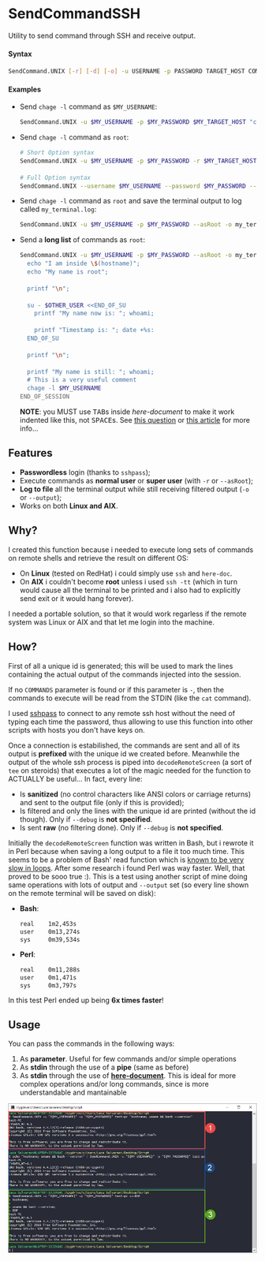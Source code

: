 # SendCommandSSH
Utility to send command through SSH and receive output.

#### Syntax
```Bash
SendCommand.UNIX [-r] [-d] [-o] -u USERNAME -p PASSWORD TARGET_HOST COMMANDS
```
#### Examples
- Send `chage -l` command as `$MY_USERNAME`:
  ```bash
  SendCommand.UNIX -u $MY_USERNAME -p $MY_PASSWORD $MY_TARGET_HOST "chage -l $MY_USERNAME"
  ```

- Send `chage -l` command as `root`:
  ```bash
  # Short Option syntax
  SendCommand.UNIX -u $MY_USERNAME -p $MY_PASSWORD -r $MY_TARGET_HOST "chage -l $MY_USERNAME"
  
  # Full Option syntax
  SendCommand.UNIX --username $MY_USERNAME --password $MY_PASSWORD --asRoot $MY_TARGET_HOST "chage -l $MY_USERNAME"
  ```

- Send `chage -l` command as `root` and save the terminal output to log called `my_terminal.log`:
  ```bash
  SendCommand.UNIX -u $MY_USERNAME -p $MY_PASSWORD --asRoot -o my_terminal.log $MY_TARGET_HOST "chage -l $MY_USERNAME"
  ```
  
- Send a **long list** of commands as `root`:
  ```bash
  SendCommand.UNIX -u $MY_USERNAME -p $MY_PASSWORD --asRoot -o my_terminal.log $MY_TARGET_HOST <<-END_OF_SESSION
    echo "I am inside \$(hostname)";
    echo "My name is root";
    
    printf "\n";
	
    su - $OTHER_USER <<END_OF_SU
      printf "My name now is: "; whoami;

      printf "Timestamp is: "; date +%s:
    END_OF_SU
	
    printf "\n";
	
    printf "My name is still: "; whoami;
    # This is a very useful comment
    chage -l $MY_USERNAME
  END_OF_SESSION
  ```
  **NOTE**: you MUST use <kbd>TAB</kbd>s inside _here-document_ to make it work indented like this, not <kbd>SPACE</kbd>s. See [this question](https://unix.stackexchange.com/a/353689/348102) or [this article](https://linuxize.com/post/bash-heredoc/) for more info...

## Features
- **Passwordless** login (thanks to `sshpass`);
- Execute commands as **normal user** or **super user** (with `-r` or `--asRoot`);
- **Log to file** all the terminal output while still receiving filtered output (`-o` or `--output`);
- Works on both **Linux and AIX**.

## Why? 
I created this function because i needed to execute long sets of commands on remote shells and retrieve the result on different OS:
- On **Linux** (tested on RedHat) i could simply use `ssh` and `here-doc`.
- On **AIX** i couldn't become **root** unless i used `ssh -tt` (which in turn would cause all the terminal to be printed and i also had to explicitly send exit or it would hang forever).

I needed a portable solution, so that it would work regarless if the remote system was Linux or AIX and that let me login into the machine.

## How?
First of all a unique id is generated; this will be used to mark the lines containing the actual output of the commands injected into the session.

If no `COMMANDS` parameter is found or if this parameter is `-`, then the commands to execute will be read from the STDIN (like the `cat` command).

I used [sshpass](https://linux.die.net/man/1/sshpass) to connect to any remote ssh host without the need of typing each time the password, thus allowing to use this function into other scripts with hosts you don't have keys on. 

Once a connection is estabilished, the commands are sent and all of its output is **prefixed** with the unique id we created before. Meanwhile the output of the whole ssh process is piped into `decodeRemoteScreen` (a sort of `tee` on steroids) that executes a lot of the magic needed for the function to ACTUALLY be useful... In fact, every line:
- Is **sanitized** (no control characters like ANSI colors or carriage returns) and sent to the output file (only if this is provided);
- Is filtered and only the lines with the unique id are printed (without the id though). Only if `--debug` is **not specified**.
- Is sent **raw** (no filtering done). Only if `--debug` is **not specified**.

Initially the `decodeRemoteScreen` function was written in Bash, but i rewrote it in Perl because when saving a long output to a file it too much time. This seems to be a problem of Bash' read function which is [known to be very slow in loops](https://stackoverflow.com/a/13764233/8965861). After some research i found Perl was way faster. Well, that proved to be sooo true :). This is a test using another script of mine doing same operations with lots of output and `--output` set (so every line shown on the remote terminal will be saved on disk):
- **Bash**:
  ```
  real    1m2,453s
  user    0m13,274s
  sys     0m39,534s
  ```
- **Perl**:
  ```
  real    0m11,288s
  user    0m1,471s
  sys     0m3,797s
  ```

In this test Perl ended up being **6x times faster**!

## Usage

You can pass the commands in the following ways:
1. As **parameter**. Useful for few commands and/or simple operations
2. As **stdin** through the use of a **pipe** (same as before)
3. As **stdin** through the use of [**here-document**](https://linuxhint.com/bash-heredoc-tutorial/). This is ideal for more complex operations and/or long commands, since is more understandable and mantainable

![The different ways](./images/screenshot_command_ways.png)
